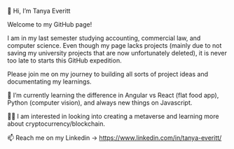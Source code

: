 👋 Hi, I’m Tanya Everitt

Welcome to my GitHub page!

I am in my last semester studying accounting, commercial law, and computer science. Even though my page lacks projects (mainly due to not saving my university projects that are now unfortunately deleted), it is never too late to starts this GitHub expedition.

Please join me on my journey to building all sorts of project ideas and documentating my learnings.

🌱 I’m currently learning the difference in Angular vs React (flat food app), Python (computer vision), and always new things on Javascript.

🧍‍♂️ I am interested in looking into creating a metaverse and learning more about cryptocurrency/blockchain.

📫 Reach me on my Linkedin -> https://www.linkedin.com/in/tanya-everitt/

<!---
ttanyaeveritt/ttanyaeveritt is a ✨ special ✨ repository because its `README.md` (this file) appears on your GitHub profile.
You can click the Preview link to take a look at your changes.
--->

